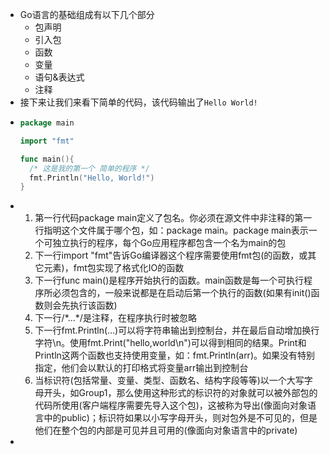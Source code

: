 - Go语言的基础组成有以下几个部分
	- 包声明
	- 引入包
	- 函数
	- 变量
	- 语句&表达式
	- 注释
- 接下来让我们来看下简单的代码，该代码输出了`Hello World!`
- ```go
  package main
  
  import "fmt"
  
  func main(){
    /* 这是我的第一个 简单的程序 */
    fmt.Println("Hello, World!")
  }
  ```
- 1. 第一行代码package main定义了包名。你必须在源文件中非注释的第一行指明这个文件属于哪个包，如：package main。package main表示一个可独立执行的程序，每个Go应用程序都包含一个名为main的包
  2. 下一行import "fmt"告诉Go编译器这个程序需要使用fmt包(的函数，或其它元素)，fmt包实现了格式化IO的函数
  3. 下一行func main()是程序开始执行的函数。main函数是每一个可执行程序所必须包含的，一般来说都是在启动后第一个执行的函数(如果有init()函数则会先执行该函数)
  4. 下一行/\*...\*/是注释，在程序执行时被忽略
  5. 下一行fmt.Println(...)可以将字符串输出到控制台，并在最后自动增加换行字符\\n。使用fmt.Print("hello,world\\n")可以得到相同的结果。Print和Println这两个函数也支持使用变量，如：fmt.Println(arr)。如果没有特别指定，他们会以默认的打印格式将变量arr输出到控制台
  6. 当标识符(包括常量、变量、类型、函数名、结构字段等等)以一个大写字母开头，如Group1，那么使用这种形式的标识符的对象就可以被外部包的代码所使用(客户端程序需要先导入这个包)，这被称为导出(像面向对象语言中的public)；标识符如果以小写字母开头，则对包外是不可见的，但是他们在整个包的内部是可见并且可用的(像面向对象语言中的private)
-